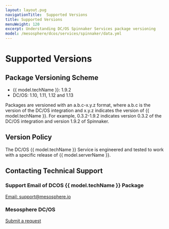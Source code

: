 ```yaml
---
layout: layout.pug
navigationTitle:  Supported Versions
title: Supported Versions
menuWeight: 120
excerpt: Understanding DC/OS Spinnaker Services package versioning
model: /mesosphere/dcos/services/spinnaker/data.yml
---
```


# Supported Versions

## Package Versioning Scheme

- {{ model.techName }}: 1.9.2
- DC/OS: 1.10, 1.11, 1.12 and 1.13

Packages are versioned with an a.b.c-x.y.z format, where a.b.c is the version of the DC/OS integration and x.y.z indicates the version of {{ model.techName }}. For example, 0.3.2-1.9.2 indicates version 0.3.2 of the DC/OS integration and version 1.9.2 of Spinnaker.

## Version Policy

The DC/OS {{ model.techName }} Service is engineered and tested to work with a specific release of {{ model.serverName }}.

## Contacting Technical Support

### Support Email of DCOS {{ model.techName }} Package

[Email: support@mesosphere.io](mailto:support@mesosphere.io)

### Mesosphere DC/OS

[Submit a request](https://support.mesosphere.com/hc/en-us/requests/new)
